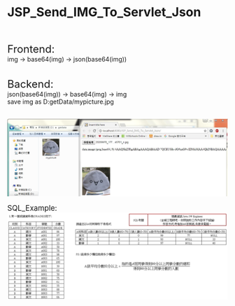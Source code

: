 # JSP_Send_IMG_To_Servlet_Json
<br>
<br>
<font size='5'>Frontend:</font><br>
img -> base64(img) -> json(base64(img))<br>
<br>
<br>
<font size='5'>Backend:</font><br>
json(base64(img)) -> base64(img) -> img<br>
save img as D:getData/mypicture.jpg<br>
<br>

![alt text](https://github.com/wlo1227686/JSP_Send_IMG_To_Servlet_Json/blob/master/img/img01.jpg)<br>

<big>SQL_Example:</big><br>
![alt text](https://github.com/wlo1227686/InterView/blob/master/FrogJump_170808/05FrogJump_sql.jpg)<br>